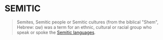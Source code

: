 # SEMITIC

> Semites, Semitic people or Semitic cultures (from the biblical "Shem", Hebrew: שם‎) was a term for an ethnic, cultural or racial group who speak or spoke the [Semitic languages](https://en.wikipedia.org/wiki/Semitic_languages).
